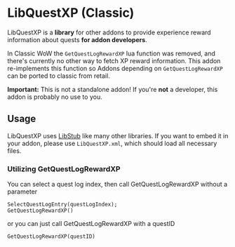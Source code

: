 # LibQuestXP (Classic)

LibQuestXP is a **library** for other addons to provide experience reward information about quests **for addon developers**.

In Classic WoW the ```GetQuestLogRewardXP``` lua function was removed, and there's currently no other way to fetch XP reward information. This addon re-implements this function so Addons depending on ```GetQuestLogRewardXP``` can be ported to classic from retail.

**Important:** This is not a standalone addon! If you're **not** a developer, this addon is probably no use to you.

## Usage

LibQuestXP uses [LibStub](https://www.wowace.com/projects/libstub "LibStub") like many other libraries. If you want to embed it in your addon, please use ```LibQuestXP.xml```, which should load all necessary files.

### Utilizing GetQuestLogRewardXP

You can select a quest log index, then call GetQuestLogRewardXP without a parameter

```
SelectQuestLogEntry(questLogIndex);
GetQuestLogRewardXP()
```

or you can just call GetQuestLogRewardXP with a questID

```
GetQuestLogRewardXP(questID)
```
